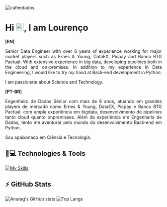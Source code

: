 <p align="left"><img src="https://komarev.com/ghpvc/?username=cafeedados&color=blueviolet" alt="cafeedados" /></p>


<h1 align = "justify"> Hi <img src="https://media.giphy.com/media/hvRJCLFzcasrR4ia7z/giphy.gif" width="25px">, I am Lourenço</h1>

**[EN]**

<p align = "justify">
Senior Data Engineer with over 6 years of experience working for major market players such as Ernes & Young, DataEX, Picpay and Banco BTG Pactual. With extensive experience in big data, developing pipelines both in the cloud and on-premises. In addition to my experience in Data Engineering, I would like to try my hand at Back-end development in Python.

I am passionate about Science and Technology.

**[PT-BR]**

<p align = "justify">
Engenheiro de Dados Sênior com mais de 6 anos, atuando em grandes players de mercado como Ernes & Young, DataEX, Picpay e Banco BTG Pactual. com ampla experiência em bigdata, desenvolvimento de pipelines tanto cloud quanto onpremisses. Além da experiência em Engenharia de Dados, tento me aventurar pelo mundo do desenvolvimento Back-end em Python. 

Sou apaixonado em Ciência e Tecnologia.
</p>


## 🚀💻 Technologies & Tools


[![My Skills](https://skillicons.dev/icons?i=git,github,bitbucket,gitlab,ae,ai,ps,aws,gcp,azure,py,pytorch,anaconda,django,fastapi,flask,opencv,sklearn,regex,tensorflow,r,c,cpp,bash,powershell,kafka,cassandra,dynamodb,mongodb,mysql,redis,postgres,grafana,kubernetes,docker,terraform,jenkins,linux,debian,ubuntu,windows,apple,notion,postman,vscode&theme=light)](https://skillicons.dev)



## ⚡ GitHub Stats

![Anurag's GitHub stats](https://github-readme-stats.vercel.app/api?username=cafeedados&show_icons=true&theme=dracula)
![Top Langs](https://github-readme-stats.vercel.app/api/top-langs/?username=cafeedados&hide=TeX&layout=compact&theme=dracula)


